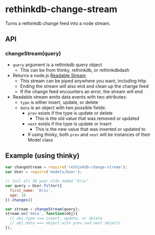 # rethinkdb-change-stream

Turns a rethinkdb change feed into a node stream.

## API

### changeStream(query)

- `query` argument is a rethinkdb query object
  - This can be from thinky, rethinkdb, or rethinkdbdash
- Returns a node.js [Readable Stream](https://nodejs.org/api/stream.html#stream_class_stream_readable)
  - This stream can be piped anywhere you want, including http
  - Ending the stream will also end and clean up the change feed
  - If the change feed encounters an error, the stream will end
- Readable stream emits data events with two attributes:
  - `type` is either insert, update, or delete
  - `data` is an object with two possible fields:
    - `prev` exists if the type is update or delete
      - This is the old value that was removed or updated
    - `next` exists if the type is update or insert
      - This is the new value that was inserted or updated to
    - If using thinky, both `prev` and `next` will be instances of their Model class

## Example (using thinky)

```js
var changeStream = require('rethinkdb-change-stream');
var User = require('models/User');

// tail all 18 year olds named "Eric"
var query = User.filter({
  first_name: 'Eric',
  age: 18
}).changes()

var stream = changeStream(query);
stream.on('data', function(obj){
  // obj.type === insert, update, or delete
  // obj.data === object with prev and next objects
});


```
